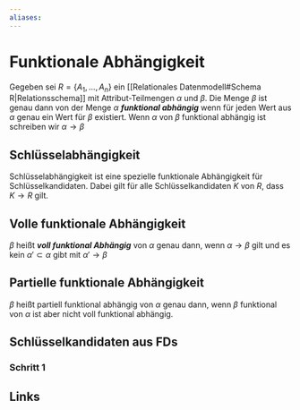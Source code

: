 ```yaml
---
aliases: 
---
```

# Funktionale Abhängigkeit 
Gegeben sei $R=\{A_{1},\dotso,A_{n}\}$ ein [[Relationales Datenmodell#Schema R|Relationsschema]] mit Attribut-Teilmengen $\alpha$ und $\beta$.
Die Menge $\beta$ ist genau dann von der Menge $\alpha$ ***funktional abhängig*** wenn für jeden Wert aus $\alpha$ genau ein Wert für $\beta$ existiert.
Wenn $\alpha$ von $\beta$ funktional abhängig ist schreiben wir $\alpha \rightarrow \beta$ 

## Schlüsselabhängigkeit
Schlüsselabhängigkeit ist eine spezielle funktionale Abhängigkeit für Schlüsselkandidaten.
Dabei gilt für alle Schlüsselkandidaten $K$ von $R$, dass $K \rightarrow R$ gilt.

## Volle funktionale Abhängigkeit
$\beta$ heißt ***voll funktional Abhängig*** von $\alpha$ genau dann, wenn $\alpha \rightarrow \beta$ gilt und es kein $\alpha'\subset \alpha$ gibt mit $\alpha'\rightarrow \beta$

## Partielle funktionale Abhängigkeit
$\beta$ heißt partiell funktional abhängig von $\alpha$ genau dann, wenn $\beta$ funktional von $\alpha$ ist aber nicht voll funktional abhängig.

## Schlüsselkandidaten aus FDs
### Schritt 1


## Links